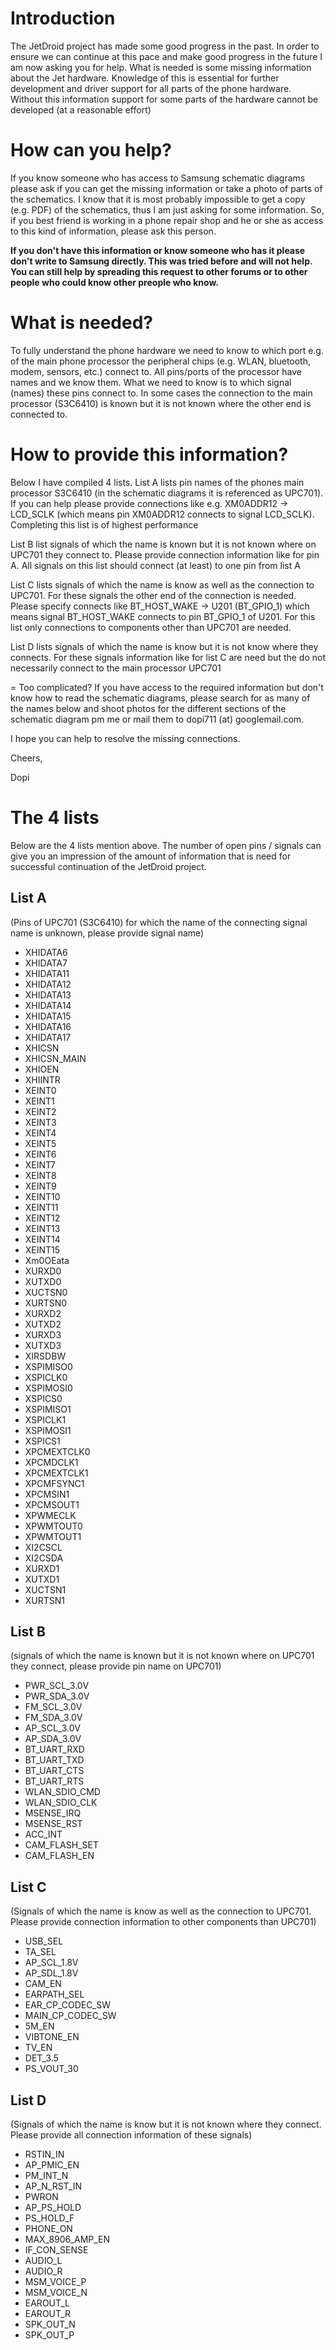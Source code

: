 # Introduction #

The JetDroid project has made some good progress in the past. In order to ensure we can continue at this pace and make good progress in the future I am now asking you for help. What is needed is some missing information about the Jet hardware. Knowledge of this is essential for further development and driver support for all parts of the phone hardware. Without this information support for some parts of the hardware cannot be developed (at a reasonable effort)

# How can you help? #
If you know someone who has access to Samsung schematic diagrams please ask if you can get the missing information or take a photo of parts of the schematics. I know that it is most probably impossible to get a copy (e.g. PDF) of the schematics, thus I am just asking for some information. So, if you best friend is working in a phone repair shop and he or she as access to this kind of information, please ask this person.

**If you don't have this information or know someone who has it please don't write to Samsung directly. This was tried before and will not help. You can still help by spreading this request to other forums or to other people who could know other preople who know.**

# What is needed? #
To fully understand the phone hardware we need to know to which port e.g. of the main phone processor the peripheral chips (e.g. WLAN, bluetooth, modem, sensors, etc.) connect to. All pins/ports of the processor have names and we know them. What we need to know is to which signal (names) these pins connect to. In some cases the connection to the main processor (S3C6410) is known but it is not known where the other end is connected to.

# How to provide this information? #
Below I have compiled 4 lists. List A lists pin names of the phones main processor S3C6410 (in the schematic diagrams it is referenced as UPC701). If you can help please provide connections like e.g. XM0ADDR12 -> LCD\_SCLK (which means pin XM0ADDR12 connects to signal LCD\_SCLK). Completing this list is of highest performance

List B list signals of which the name is known but it is not known where on UPC701 they connect to. Please provide connection information like for pin A. All signals on this list should connect (at least) to one pin from list A

List C lists signals of which the name is know as well as the connection to UPC701. For these signals the other end of the connection is needed. Please specify connects like BT\_HOST\_WAKE -> U201 (BT\_GPIO\_1) which means signal BT\_HOST\_WAKE connects to pin BT\_GPIO\_1 of U201. For this list only connections to components other than UPC701 are needed.

List D lists signals of which the name is know but it is not know where they connects. For these signals information like for list C are need but the do not necessarily connect to the main processor UPC701

= Too complicated?
If you have access to the required information but don't know how to read the schematic diagrams, please search for as many of the names below and shoot photos for the different sections of the schematic diagram pm me or mail them to dopi711 (at) googlemail.com.

I hope you can help to resolve the missing connections.

Cheers,

Dopi

# The 4 lists #
Below are the 4 lists mention above. The number of open pins / signals can give you an impression of the amount of information that is need for successful continuation of the JetDroid project.

## List A ##
(Pins of UPC701 (S3C6410) for which the name of the connecting signal name is unknown, please provide signal name)
  * XHIDATA6
  * XHIDATA7
  * XHIDATA11
  * XHIDATA12
  * XHIDATA13
  * XHIDATA14
  * XHIDATA15
  * XHIDATA16
  * XHIDATA17
  * XHICSN
  * XHICSN\_MAIN
  * XHIOEN
  * XHIINTR
  * XEINT0
  * XEINT1
  * XEINT2
  * XEINT3
  * XEINT4
  * XEINT5
  * XEINT6
  * XEINT7
  * XEINT8
  * XEINT9
  * XEINT10
  * XEINT11
  * XEINT12
  * XEINT13
  * XEINT14
  * XEINT15
  * Xm0OEata
  * XURXD0
  * XUTXD0
  * XUCTSN0
  * XURTSN0
  * XURXD2
  * XUTXD2
  * XURXD3
  * XUTXD3
  * XIRSDBW
  * XSPIMISO0
  * XSPICLK0
  * XSPIMOSI0
  * XSPICS0
  * XSPIMISO1
  * XSPICLK1
  * XSPIMOSI1
  * XSPICS1
  * XPCMEXTCLK0
  * XPCMDCLK1
  * XPCMEXTCLK1
  * XPCMFSYNC1
  * XPCMSIN1
  * XPCMSOUT1
  * XPWMECLK
  * XPWMTOUT0
  * XPWMTOUT1
  * XI2CSCL
  * XI2CSDA
  * XURXD1
  * XUTXD1
  * XUCTSN1
  * XURTSN1

## List B ##
(signals of which the name is known but it is not known where on UPC701 they connect, please provide pin name on UPC701)
  * PWR\_SCL\_3.0V
  * PWR\_SDA\_3.0V
  * FM\_SCL\_3.0V
  * FM\_SDA\_3.0V
  * AP\_SCL\_3.0V
  * AP\_SDA\_3.0V
  * BT\_UART\_RXD
  * BT\_UART\_TXD
  * BT\_UART\_CTS
  * BT\_UART\_RTS
  * WLAN\_SDIO\_CMD
  * WLAN\_SDIO\_CLK
  * MSENSE\_IRQ
  * MSENSE\_RST
  * ACC\_INT
  * CAM\_FLASH\_SET
  * CAM\_FLASH\_EN

## List C ##
(Signals of which the name is know as well as the connection to UPC701. Please provide connection information to other components than UPC701)
  * USB\_SEL
  * TA\_SEL
  * AP\_SCL\_1.8V
  * AP\_SDL\_1.8V
  * CAM\_EN
  * EARPATH\_SEL
  * EAR\_CP\_CODEC\_SW
  * MAIN\_CP\_CODEC\_SW
  * 5M\_EN
  * VIBTONE\_EN
  * TV\_EN
  * DET\_3.5
  * PS\_VOUT\_30

## List D ##
(Signals of which the name is know but it is not known where they connect. Please provide all connection information of these signals)
  * RSTIN\_IN
  * AP\_PMIC\_EN
  * PM\_INT\_N
  * AP\_N\_RST\_IN
  * PWRON
  * AP\_PS\_HOLD
  * PS\_HOLD\_F
  * PHONE\_ON
  * MAX\_8906\_AMP\_EN
  * IF\_CON\_SENSE
  * AUDIO\_L
  * AUDIO\_R
  * MSM\_VOICE\_P
  * MSM\_VOICE\_N
  * EAROUT\_L
  * EAROUT\_R
  * SPK\_OUT\_N
  * SPK\_OUT\_P